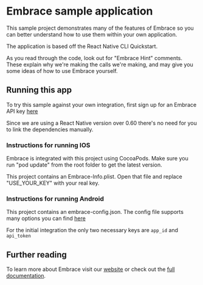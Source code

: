 # Embrace sample application

This sample project demonstrates many of the features of Embrace so you can better understand how to use them within your own application.

The application is based off the React Native CLI Quickstart.

As you read through the code, look out for "Embrace Hint" comments.  These explain why we're making the calls we're making, and may give you some ideas of how to use Embrace yourself.

## Running this app
To try this sample against your own integration, first sign up for an Embrace API key [here](https://dash.embrace.io)

Since we are using a React Native version over 0.60 there's no need for you to link the dependencies manually. 

### Instructions for running IOS
Embrace is integrated with this project using CocoaPods.  Make sure you run "pod update" from the root folder to get the latest version. 

This project contains an Embrace-Info.plist. Open that file and replace "USE_YOUR_KEY" with your real key.

### Instructions for running Android 
This project contains an embrace-config.json. The config file supports many options you can find [here](https://github.com/embrace-io/embrace-android-sdk3#config-settings)

For the initial integration the only two necessary keys are `app_id` and `api_token`

## Further reading
To learn more about Embrace visit our [website](https://embrace.io) or check out the [full documentation](https://embrace.io/docs).

